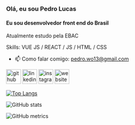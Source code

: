 ### Olá, eu sou Pedro Lucas
#### Eu sou desenvolvedor front end do Brasil

Atualmente estudo pela EBAC

Skills: VUE JS / REACT / JS / HTML / CSS

- 📫 Como falar comigo: pedro.wo13@gmail.com 


[<img src='https://cdn.jsdelivr.net/npm/simple-icons@3.0.1/icons/github.svg' alt='github' height='40'>](https://github.com/pedroluccs)  [<img src='https://cdn.jsdelivr.net/npm/simple-icons@3.0.1/icons/linkedin.svg' alt='linkedin' height='40'>](https://www.linkedin.com/in/pedroluccs/)  [<img src='https://cdn.jsdelivr.net/npm/simple-icons@3.0.1/icons/instagram.svg' alt='instagram' height='40'>](https://www.instagram.com/pedrolucaskywalker/)  [<img src='https://cdn.jsdelivr.net/npm/simple-icons@3.0.1/icons/icloud.svg' alt='website' height='40'>](https://pedroluccs.github.io/)  

[![Top Langs](https://github-readme-stats.vercel.app/api/top-langs/?username=pedroluccs)](https://github.com/anuraghazra/github-readme-stats)

![GitHub stats](https://github-readme-stats.vercel.app/api?username=pedroluccs&show_icons=true)  

![GitHub metrics](https://metrics.lecoq.io/pedroluccs)  



<!---
pedroluccs/pedroluccs is a ✨ special ✨ repository because its `README.md` (this file) appears on your GitHub profile.
You can click the Preview link to take a look at your changes.
--->
